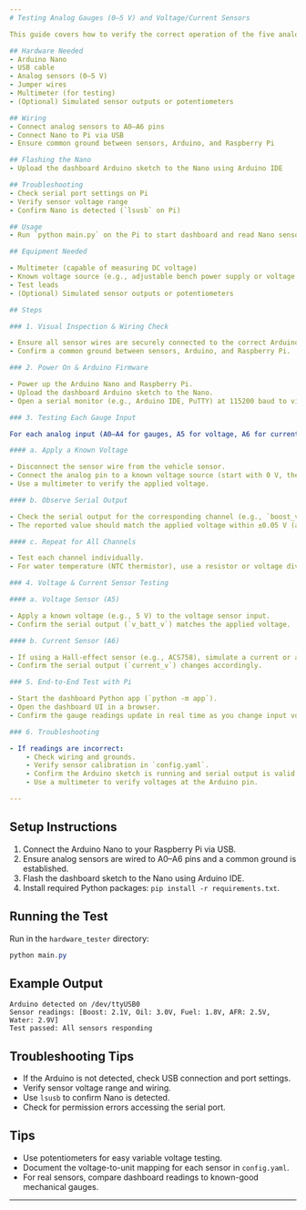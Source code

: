 ```yaml
---
# Testing Analog Gauges (0–5 V) and Voltage/Current Sensors

This guide covers how to verify the correct operation of the five analog gauge inputs (Boost, Oil Pressure, Fuel Pressure, AFR, Water Temp) and the voltage/current sensors connected to the Arduino Nano.

## Hardware Needed
- Arduino Nano
- USB cable
- Analog sensors (0–5 V)
- Jumper wires
- Multimeter (for testing)
- (Optional) Simulated sensor outputs or potentiometers

## Wiring
- Connect analog sensors to A0–A6 pins
- Connect Nano to Pi via USB
- Ensure common ground between sensors, Arduino, and Raspberry Pi

## Flashing the Nano
- Upload the dashboard Arduino sketch to the Nano using Arduino IDE

## Troubleshooting
- Check serial port settings on Pi
- Verify sensor voltage range
- Confirm Nano is detected (`lsusb` on Pi)

## Usage
- Run `python main.py` on the Pi to start dashboard and read Nano sensor data

## Equipment Needed

- Multimeter (capable of measuring DC voltage)
- Known voltage source (e.g., adjustable bench power supply or voltage divider circuit)
- Test leads
- (Optional) Simulated sensor outputs or potentiometers

## Steps

### 1. Visual Inspection & Wiring Check

- Ensure all sensor wires are securely connected to the correct Arduino analog pins (A0–A6).
- Confirm a common ground between sensors, Arduino, and Raspberry Pi.

### 2. Power On & Arduino Firmware

- Power up the Arduino Nano and Raspberry Pi.
- Upload the dashboard Arduino sketch to the Nano.
- Open a serial monitor (e.g., Arduino IDE, PuTTY) at 115200 baud to view output.

### 3. Testing Each Gauge Input

For each analog input (A0–A4 for gauges, A5 for voltage, A6 for current):

#### a. Apply a Known Voltage

- Disconnect the sensor wire from the vehicle sensor.
- Connect the analog pin to a known voltage source (start with 0 V, then 2.5 V, then 5 V).
- Use a multimeter to verify the applied voltage.

#### b. Observe Serial Output

- Check the serial output for the corresponding channel (e.g., `boost_v`, `oil_psi_v`).
- The reported value should match the applied voltage within ±0.05 V (allowing for ADC tolerance).

#### c. Repeat for All Channels

- Test each channel individually.
- For water temperature (NTC thermistor), use a resistor or voltage divider to simulate expected voltages.

### 4. Voltage & Current Sensor Testing

#### a. Voltage Sensor (A5)

- Apply a known voltage (e.g., 5 V) to the voltage sensor input.
- Confirm the serial output (`v_batt_v`) matches the applied voltage.

#### b. Current Sensor (A6)

- If using a Hall-effect sensor (e.g., ACS758), simulate a current or apply a test voltage.
- Confirm the serial output (`current_v`) changes accordingly.

### 5. End-to-End Test with Pi

- Start the dashboard Python app (`python -m app`).
- Open the dashboard UI in a browser.
- Confirm the gauge readings update in real time as you change input voltages.

### 6. Troubleshooting

- If readings are incorrect:
	- Check wiring and grounds.
	- Verify sensor calibration in `config.yaml`.
	- Confirm the Arduino sketch is running and serial output is valid.
	- Use a multimeter to verify voltages at the Arduino pin.

---
```


## Setup Instructions
1. Connect the Arduino Nano to your Raspberry Pi via USB.
2. Ensure analog sensors are wired to A0–A6 pins and a common ground is established.
3. Flash the dashboard sketch to the Nano using Arduino IDE.
4. Install required Python packages: `pip install -r requirements.txt`.

## Running the Test
Run in the `hardware_tester` directory:
```powershell
python main.py
```

## Example Output
```
Arduino detected on /dev/ttyUSB0
Sensor readings: [Boost: 2.1V, Oil: 3.0V, Fuel: 1.8V, AFR: 2.5V, Water: 2.9V]
Test passed: All sensors responding
```

## Troubleshooting Tips
- If the Arduino is not detected, check USB connection and port settings.
- Verify sensor voltage range and wiring.
- Use `lsusb` to confirm Nano is detected.
- Check for permission errors accessing the serial port.

## Tips

- Use potentiometers for easy variable voltage testing.
- Document the voltage-to-unit mapping for each sensor in `config.yaml`.
- For real sensors, compare dashboard readings to known-good mechanical gauges.

---
